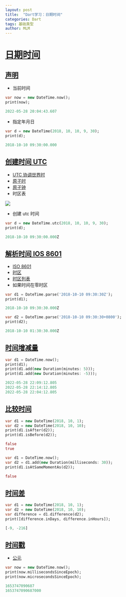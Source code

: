 ```yaml
---
layout: post
title:  "Dart学习：日期时间"
categories: Dart
tags: 基础类型
author: MLM
---
```

# [日期时间]()

## [声明]()

* 当前时间

```dart
var now = new DateTime.now();
print(now);

2022-05-28 20:04:43.607
```

* 指定年月日

```dart
var d = new DateTime(2018, 10, 10, 9, 30);
print(d);

2018-10-10 09:30:00.000
```

## [创建时间 UTC]()

* [UTC 协调世界时](https://zh.wikipedia.org/wiki/%E5%8D%8F%E8%B0%83%E4%B8%96%E7%95%8C%E6%97%B6)
* [原子时](https://zh.wikipedia.org/wiki/%E5%8E%9F%E5%AD%90%E6%97%B6)
* [原子钟](https://zh.wikipedia.org/wiki/%E5%8E%9F%E5%AD%90%E9%90%98)
* 时区表

![](https://molingmiao.github.io/pic/20220528200356.png)

* 创建 utc 时间

```dart
var d = new DateTime.utc(2018, 10, 10, 9, 30);
print(d);

2018-10-10 09:30:00.000Z
```

## [解析时间 IOS 8601]()

* [ISO 8601](https://zh.wikipedia.org/wiki/ISO_8601)
* [时区](https://zh.wikipedia.org/wiki/%E6%97%B6%E5%8C%BA)
* [时区列表](https://zh.wikipedia.org/wiki/%E6%97%B6%E5%8C%BA%E5%88%97%E8%A1%A8)
* 如果时间在零时区

```dart
var d1 = DateTime.parse('2018-10-10 09:30:30Z');
print(d1);

2018-10-10 09:30:30.000Z
```

```dart
var d2 = DateTime.parse('2018-10-10 09:30:30+0800');
print(d2);

2018-10-10 01:30:30.000Z
```

## [时间增减量]()

```dart
var d1 = DateTime.now();
print(d1);
print(d1.add(new Duration(minutes: 5)));
print(d1.add(new Duration(minutes: -5)));

2022-05-28 22:09:12.805
2022-05-28 22:14:12.805
2022-05-28 22:04:12.805
```

## [比较时间]()

```dart
var d1 = new DateTime(2018, 10, 1);
var d2 = new DateTime(2018, 10, 10);
print(d1.isAfter(d2));
print(d1.isBefore(d2));

false
true
```

```dart
var d1 = DateTime.now();
var d2 = d1.add(new Duration(milliseconds: 30));
print(d1.isAtSameMomentAs(d2));

false
```

## [时间差]()

```dart
var d1 = new DateTime(2018, 10, 1);
var d2 = new DateTime(2018, 10, 10);
var difference = d1.difference(d2);
print([difference.inDays, difference.inHours]);

[-9, -216]
```

## [时间戳]()

* [公元](https://zh.wikipedia.org/wiki/%E5%85%AC%E5%85%83)

```dart
var now = new DateTime.now();
print(now.millisecondsSinceEpoch);
print(now.microsecondsSinceEpoch);

1653747090687
1653747090687000
```
